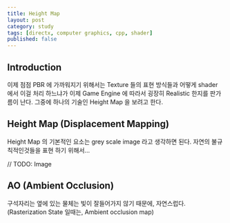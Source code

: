 ```yaml
---
title: Height Map
layout: post
category: study
tags: [directx, computer graphics, cpp, shader]
published: false
---
```


## Introduction

이제 점점 PBR 에 가까워지기 위해서는 Texture 들의 표현 방식들과 어떻게 shader 에서 이걸 처리 하느냐가 이제 Game Engine 에 따라서 굉장히 Realistic 한지를 판가름이 난다. 그중에 하나의 기술인 Height Map 을 보려고 한다.

## Height Map (Displacement Mapping)

Height Map 의 기본적인 요소는 grey scale image 라고 생각하면 된다.
자연의 불규칙적인것들을 표현 하기 위해서... 

// TODO: Image 

## AO (Ambient Occlusion)

구석자리는 옆에 있는 물체는 빛이 잘들어가지 않기 때문에, 자연스럽다. (Rasterization State 일때는, Ambient occlusion map)